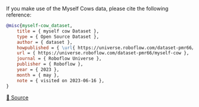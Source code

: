 If you make use of the Myself Cows data, please cite the following reference:

``` bibtex 
@misc{myself-cow_dataset,
    title = { myself cow Dataset },
    type = { Open Source Dataset },
    author = { dataset },
    howpublished = { \url{ https://universe.roboflow.com/dataset-pmr66/myself-cow } },
    url = { https://universe.roboflow.com/dataset-pmr66/myself-cow },
    journal = { Roboflow Universe },
    publisher = { Roboflow },
    year = { 2023 },
    month = { may },
    note = { visited on 2023-06-16 },
}
```

[🔗 Source](https://universe.roboflow.com/dataset-pmr66/myself-cow)
